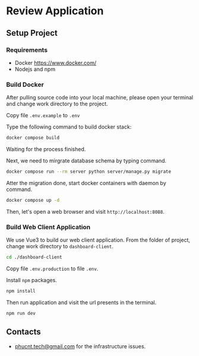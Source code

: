 # Review Application
## Setup Project
### Requirements
- Docker https://www.docker.com/
- Nodejs and npm

### Build Docker
After pulling source code into your local machine, please open your terminal and change work directory to the project.

Copy file `.env.example` to `.env`

Type the following command to build docker stack:
```bash
docker compose build
```
Waiting for the process finished.

Next, we need to mirgrate database schema by typing command.
```bash
docker compose run --rm server python server/manage.py migrate
```
Atter the migration done, start docker containers with daemon by command.
```bash
docker compose up -d
```

Then, let's open a web browser and visit `http://localhost:8088`.

### Build Web Client Application
We use Vue3 to build our web client application. From the folder of project, change work directory to `dashboard-client`.

```bash
cd ./dashboard-client
```

Copy file `.env.production` to file `.env`.

Install `npm` packages.
```bash
npm install
```

Then run application and visit the url presents in the terminal.
```bash
npm run dev
```

## Contacts
- phucnt.tech@gmail.com for the infrastructure issues.
